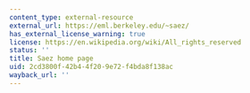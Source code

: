 ```yaml
---
content_type: external-resource
external_url: https://eml.berkeley.edu/~saez/
has_external_license_warning: true
license: https://en.wikipedia.org/wiki/All_rights_reserved
status: ''
title: Saez home page
uid: 2cd3800f-42b4-4f20-9e72-f4bda8f138ac
wayback_url: ''
---
```

